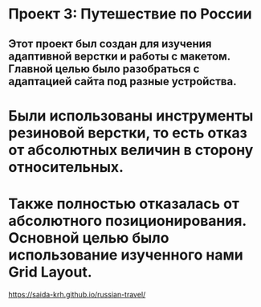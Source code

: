 # Проект 3: Путешествие по России

## Этот проект был создан для изучения адаптивной верстки и работы с макетом. Главной целью было разобраться с адаптацией сайта под разные устройства.
# Были использованы инструменты резиновой верстки, то есть отказ от абсолютных величин в сторону относительных.
# Также полностью отказалась от абсолютного позиционирования. Основной целью было использование изученного нами Grid Layout.
https://saida-krh.github.io/russian-travel/